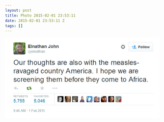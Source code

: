 ```yaml
---
layout: post
title: Photo 2015-02-01 23:53:11
date: 2015-02-01 23:53:11 Z
tags: []
---
```

![](/media/2015/02/109822187439.jpg)
